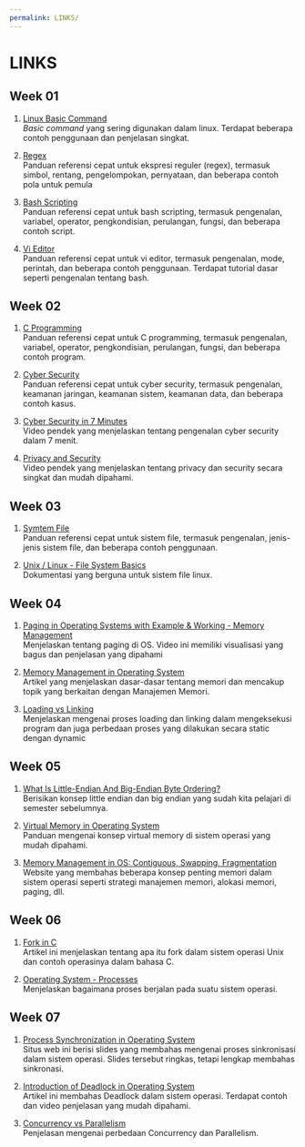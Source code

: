 ```yaml
---
permalink: LINKS/
---
```


# LINKS

## Week 01
1. [Linux Basic Command ](https://linuxopsys.com/topics/basic-linux-commands)<br>
*Basic command* yang sering digunakan dalam linux. Terdapat beberapa contoh penggunaan dan penjelasan singkat.

2. [Regex](https://cheatography.com/davechild/cheat-sheets/regular-expressions/)<br>
Panduan referensi cepat untuk ekspresi reguler (regex), termasuk simbol, rentang, pengelompokan, pernyataan, dan beberapa contoh pola untuk pemula

3. [Bash Scripting](https://www.javatpoint.com/bash)<br>
Panduan referensi cepat untuk bash scripting, termasuk pengenalan, variabel, operator, pengkondisian, perulangan, fungsi, dan beberapa contoh script.

4. [Vi Editor](https://www.javatpoint.com/vi-editor)<br>
Panduan referensi cepat untuk vi editor, termasuk pengenalan, mode, perintah, dan beberapa contoh penggunaan. Terdapat tutorial dasar seperti pengenalan tentang bash.

## Week 02
1. [C Programming](https://www.javatpoint.com/c-programming-language-tutorial)<br>
Panduan referensi cepat untuk C programming, termasuk pengenalan, variabel, operator, pengkondisian, perulangan, fungsi, dan beberapa contoh program.

2. [Cyber Security](https://www.javatpoint.com/cyber-security)<br>
Panduan referensi cepat untuk cyber security, termasuk pengenalan, keamanan jaringan, keamanan sistem, keamanan data, dan beberapa contoh kasus.

3. [Cyber Security in 7 Minutes](https://www.youtube.com/watch?v=inWWhr5tnEA)<br>
Video pendek yang menjelaskan tentang pengenalan cyber security dalam 7 menit.

4. [Privacy and Security](https://www.youtube.com/watch?v=qZE45J-MIUg)<br>
Video pendek yang menjelaskan tentang privacy dan security secara singkat dan mudah dipahami.

## Week 03
1. [Symtem File](https://www.geeksforgeeks.org/file-systems-in-operating-system/)<br>
Panduan referensi cepat untuk sistem file, termasuk pengenalan, jenis-jenis sistem file, dan beberapa contoh penggunaan.

2. [Unix / Linux - File System Basics](https://www.tutorialspoint.com/unix/unix-file-system.htm)<br>
Dokumentasi yang berguna untuk sistem file linux.

## Week 04
1. [Paging in Operating Systems with Example & Working - Memory Management](https://www.youtube.com/watch?v=pJ6qrCB8pDw&t=341s/)<br>
Menjelaskan tentang paging di OS. Video ini memiliki visualisasi yang bagus dan penjelasan yang dipahami

2. [Memory Management in Operating System](https://www.geeksforgeeks.org/memory-management-in-operating-system/)<br>
Artikel yang menjelaskan dasar-dasar tentang memori dan mencakup topik yang berkaitan dengan Manajemen Memori.

3. [Loading vs Linking](https://www.geeksforgeeks.org/difference-between-loading-and-linking/)<br>
Menjelaskan mengenai proses loading dan linking dalam mengeksekusi program dan juga perbedaan proses yang dilakukan secara static dengan dynamic

## Week 05
1. [What Is Little-Endian And Big-Endian Byte Ordering?](https://www.section.io/engineering-education/what-is-little-endian-and-big-endian/)<br>
Berisikan konsep little endian dan big endian yang sudah kita pelajari di semester sebelumnya.

2. [Virtual Memory in Operating System](https://www.geeksforgeeks.org/virtual-memory-in-operating-system/)<br>
Panduan mengenai konsep virtual memory di sistem operasi yang mudah dipahami.

3. [Memory Management in OS: Contiguous, Swapping, Fragmentation](https://www.guru99.com/os-memory-management.html)<br>
Website yang membahas beberapa konsep penting memori dalam sistem operasi seperti strategi manajemen memori, alokasi memori, paging, dll.

## Week 06
1. [Fork in C](https://www.geeksforgeeks.org/fork-system-call/)<br>
Artikel ini menjelaskan tentang apa itu fork dalam sistem operasi Unix dan contoh operasinya dalam bahasa C.

2. [Operating System - Processes](https://www.tutorialspoint.com/operating_system/os_processes.htm)<br>
Menjelaskan bagaimana proses berjalan pada suatu sistem operasi.

## Week 07
1. [Process Synchronization in Operating System](https://my.eng.utah.edu/~cs5460/slides/Lecture07.pdf)<br>
Situs web ini berisi slides yang membahas mengenai proses sinkronisasi dalam sistem operasi. Slides tersebut ringkas, tetapi lengkap membahas sinkronasi.

2. [Introduction of Deadlock in Operating System](https://www.geeksforgeeks.org/introduction-of-deadlock-in-operating-system/?ref=lbp)<br>
Artikel ini membahas Deadlock dalam sistem operasi. Terdapat contoh dan video penjelasan yang mudah dipahami.

3. [Concurrency vs Parallelism](https://medium.com/@itIsMadhavan/concurrency-vs-parallelism-a-brief-review-b337c8dac350)<br>
Penjelasan mengenai perbedaan Concurrency dan Parallelism.
